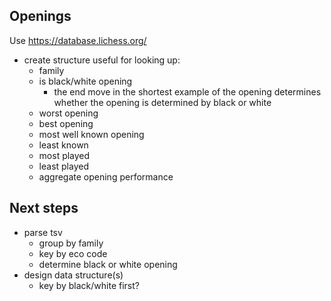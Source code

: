 ## Openings

Use https://database.lichess.org/

* create structure useful for looking up:
  * family
  * is black/white opening
    * the end move in the shortest example of the opening determines whether the opening is determined by black or white
  * worst opening
  * best opening
  * most well known opening
  * least known
  * most played 
  * least played
  * aggregate opening performance

## Next steps
* parse tsv
  * group by family
  * key by eco code
  * determine black or white opening
* design data structure(s)
  * key by black/white first?